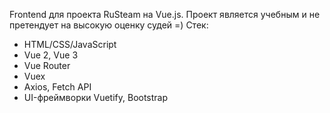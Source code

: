 Frontend для проекта RuSteam на Vue.js. Проект является учебным и не претендует на высокую оценку судей =)
Стек:
- HTML/CSS/JavaScript
- Vue 2, Vue 3
- Vue Router
- Vuex
- Axios, Fetch API
- UI-фреймворки Vuetify, Bootstrap
